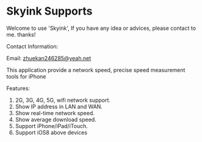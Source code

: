 # Skyink Supports

Welcome to use 'Skyink', If you have any idea or advices, please contact to me. thanks!

Contact Information:

Email: zhuekan246285@yeah.net


This application provide a network speed, precise speed measurement tools for iPhone


Features:

1. 2G, 3G, 4G, 5G, wifi network support.
2. Show IP address in LAN and WAN.
3. Show real-time network speed.
4. Show average download speed.
5. Support iPhone/iPad/iTouch.
6. Support iOS8 above devices

